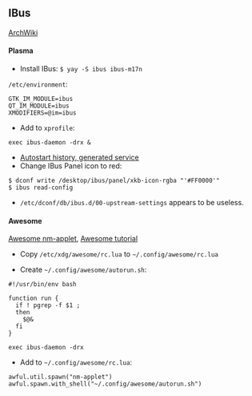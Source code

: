 ## IBus
[ArchWiki](https://wiki.archlinux.org/index.php/IBus)
#### Plasma

- Install IBus: `$ yay -S ibus ibus-m17n`

`/etc/environment`:
```
GTK_IM_MODULE=ibus
QT_IM_MODULE=ibus
XMODIFIERS=@im=ibus
```
- Add to `xprofile`:
```
exec ibus-daemon -drx &
```
- [Autostart history, generated service](https://forum.manjaro.org/t/kde-login-script/126769)
- Change IBus Panel icon to red:
```
$ dconf write /desktop/ibus/panel/xkb-icon-rgba "'#FF0000'"
$ ibus read-config
```
- `/etc/dconf/db/ibus.d/00-upstream-settings` appears to be useless.

#### Awesome

[Awesome nm-applet](https://stackoverflow.com/questions/30550878/awesome-desktop-manager-widgets), [Awesome tutorial](https://awesomewm.org/apidoc/documentation/07-my-first-awesome.md.html)


- Copy `/etc/xdg/awesome/rc.lua` to `~/.config/awesome/rc.lua
`

- Create `~/.config/awesome/autorun.sh`:
```
#!/usr/bin/env bash

function run {
  if ! pgrep -f $1 ;
  then
    $@&
  fi
}

exec ibus-daemon -drx

```

- Add to `~/.config/awesome/rc.lua`:
```
awful.util.spawn("nm-applet")
awful.spawn.with_shell("~/.config/awesome/autorun.sh")
```
